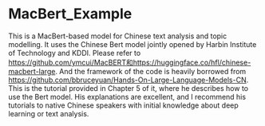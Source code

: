 # MacBert_Example
This is a MacBert-based model for Chinese text analysis and topic modelling. It uses the Chinese Bert model jointly opened by Harbin Institute of Technology and KDDI. Please refer to https://github.com/ymcui/MacBERT和https://huggingface.co/hfl/chinese-macbert-large. 
And the framework of the code is heavily borrowed from https://github.com/bbruceyuan/Hands-On-Large-Language-Models-CN. This is the tutorial provided in Chapter 5 of it, where he describes how to use the Bert model. His explanations are excellent, and I recommend his tutorials to native Chinese speakers with initial knowledge about deep learning or text analysis.

